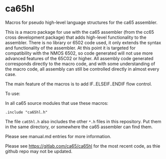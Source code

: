 # ca65hl
Macros for pseudo high-level language structures for the ca65 assembler.

This is a macro package for use with the ca65 assembler (from the cc65 cross development package) that adds 
high-level functionality to the assembler. 
There is no library or 6502 code used, it only extends the syntax and functionality of the assembler. 
At this point it is targeted for compatibility with the NMOS 6502, so code generated will not use more 
advanced features of the 65C02 or higher. All assembly code generated corresponds directly to the
macro code, and with some understanding of the macro code, all assembly can still be controlled 
directly in almost every case.

The main feature of the macros is to add IF..ELSEIF..ENDIF flow control.

To use:

In all ca65 source modules that use these macros:

`.include "ca65hl.h"`

The file `ca65hl.h` also includes the other `*.h` files in this repository. Put them in the same directory, or 
somewhere the ca65 assembler can find them.

Please see manual.md entries for more information.

Please see https://gitlab.com/ca65/ca65hl for the most recent code, as thie github repo may not be updated.